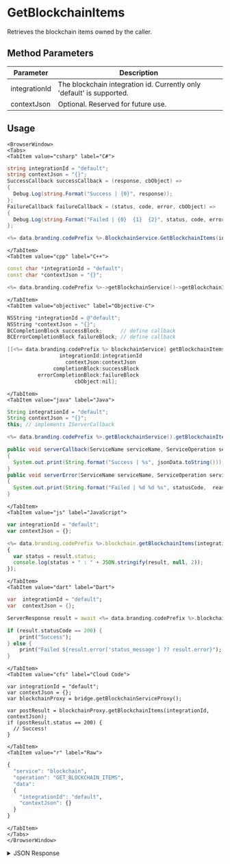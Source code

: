 # GetBlockchainItems

Retrieves the blockchain items owned by the caller.

<PartialServop service_name="blockchain" operation_name="GET_BLOCKCHAIN_ITEMS" />

## Method Parameters
Parameter | Description
--------- | -----------
integrationId | The blockchain integration id. Currently only 'default' is supported.
contextJson | Optional. Reserved for future use.

## Usage

```mdx-code-block
<BrowserWindow>
<Tabs>
<TabItem value="csharp" label="C#">
```

```csharp
string integrationId = "default";
string contextJson = "{}";
SuccessCallback successCallback = (response, cbObject) =>
{
  Debug.Log(string.Format("Success | {0}", response));
};
FailureCallback failureCallback = (status, code, error, cbObject) =>
{
  Debug.Log(string.Format("Failed | {0}  {1}  {2}", status, code, error));
};

<%= data.branding.codePrefix %>.BlockchainService.GetBlockchainItems(integrationId, contextJson, successCallback, failureCallback);
```

```mdx-code-block
</TabItem>
<TabItem value="cpp" label="C++">
```

```cpp
const char *integrationId = "default";
const char *contextJson = "{}";

<%= data.branding.codePrefix %>->getBlockchainService()->getBlockchainItems(integrationId, contextJson, this);
```

```mdx-code-block
</TabItem>
<TabItem value="objectivec" label="Objective-C">
```

```objectivec
NSString *integrationId = @"default";
NSString *contextJson = "{}";
BCCompletionBlock successBlock;      // define callback
BCErrorCompletionBlock failureBlock; // define callback

[[<%= data.branding.codePrefix %> blockchainService] getBlockchainItems:
                 integrationId:integrationId
                   contextJson:contextJson
               completionBlock:successBlock
          errorCompletionBlock:failureBlock
                      cbObject:nil];
```

```mdx-code-block
</TabItem>
<TabItem value="java" label="Java">
```

```java
String integrationId = "default";
String contextJson = "{}";
this; // implements IServerCallback

<%= data.branding.codePrefix %>.getBlockchainService().getBlockchainItems(integrationId, contextJson, this);

public void serverCallback(ServiceName serviceName, ServiceOperation serviceOperation, JSONObject jsonData)
{
  System.out.print(String.format("Success | %s", jsonData.toString()));
}
public void serverError(ServiceName serviceName, ServiceOperation serviceOperation, int statusCode, int reasonCode, String jsonError)
{
  System.out.print(String.format("Failed | %d %d %s", statusCode,  reasonCode, jsonError.toString()));
}
```

```mdx-code-block
</TabItem>
<TabItem value="js" label="JavaScript">
```

```javascript
var integrationId = "default";
var contextJson = {};

<%= data.branding.codePrefix %>.blockchain.getBlockchainItems(integrationId, contextJson, result =>
{
  var status = result.status;
  console.log(status + " : " + JSON.stringify(result, null, 2));
});
```

```mdx-code-block
</TabItem>
<TabItem value="dart" label="Dart">
```

```dart
var  integrationId = "default";
var  contextJson = {};

ServerResponse result = await <%= data.branding.codePrefix %>.blockchainService.getBlockchainItems(integrationId:integrationId, contextJson:contextJson);

if (result.statusCode == 200) {
    print("Success");
} else {
    print("Failed ${result.error['status_message'] ?? result.error}");
}
```

```mdx-code-block
</TabItem>
<TabItem value="cfs" label="Cloud Code">
```

```cfscript
var integrationId = "default";
var contextJson = {};
var blockchainProxy = bridge.getBlockchainServiceProxy();

var postResult = blockchainProxy.getBlockchainItems(integrationId, contextJson);
if (postResult.status == 200) {
  // Success!
}
```

```mdx-code-block
</TabItem>
<TabItem value="r" label="Raw">
```

```r
{
  "service": "blockchain",
  "operation": "GET_BLOCKCHAIN_ITEMS",
  "data":
  {
    "integrationId": "default",
    "contextJson": {}
  }
}
```

```mdx-code-block
</TabItem>
</Tabs>
</BrowserWindow>
```

<details>
<summary>JSON Response</summary>

```json
{
  "data": {
    "success": true,
    "response": {
      "items": [
        {
          "key": "...........m2",
          "payer": "eosio.nftram",
          "json": {
            "id": 290,
            "mint_date": "2022-10-19T13:03:10",
            "serial_number": 17,
            "token_factory_id": 22
          }
        }
      ]
    }
  },
  "status": 200
}
```
</details>

